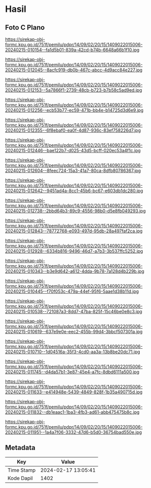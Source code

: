 # Hasil

## Foto C Plano

https://sirekap-obj-formc.kpu.go.id/751f/pemilu/pdpr/14/09/02/20/15/1409022015006-20240215-010154--fa1d5b01-839a-42cd-b74b-6648a66b1f10.jpg

https://sirekap-obj-formc.kpu.go.id/751f/pemilu/pdpr/14/09/02/20/15/1409022015006-20240215-012045--8acfc919-db0b-467c-abcc-4d9acc84e227.jpg

https://sirekap-obj-formc.kpu.go.id/751f/pemilu/pdpr/14/09/02/20/15/1409022015006-20240215-012153--5a7866f1-2739-48cb-b723-b7b58c5ad9ed.jpg

https://sirekap-obj-formc.kpu.go.id/751f/pemilu/pdpr/14/09/02/20/15/1409022015006-20240215-012256--ecb53b77-ec59-471b-bb4e-b14725d3d6e9.jpg

https://sirekap-obj-formc.kpu.go.id/751f/pemilu/pdpr/14/09/02/20/15/1409022015006-20240215-012355--6f8ebaf0-ea0f-4d87-936c-83ef758226d7.jpg

https://sirekap-obj-formc.kpu.go.id/751f/pemilu/pdpr/14/09/02/20/15/1409022015006-20240215-012446--bae122b7-d025-43d5-bcff-020ec53a4f1c.jpg

https://sirekap-obj-formc.kpu.go.id/751f/pemilu/pdpr/14/09/02/20/15/1409022015006-20240215-012604--8feec724-15a3-41a7-80ca-8dfb80786367.jpg

https://sirekap-obj-formc.kpu.go.id/751f/pemilu/pdpr/14/09/02/20/15/1409022015006-20240215-012642--9451ad4a-8cc1-45b6-bc67-e603db1dc280.jpg

https://sirekap-obj-formc.kpu.go.id/751f/pemilu/pdpr/14/09/02/20/15/1409022015006-20240215-012738--2bbd64b3-89c9-4556-98b0-d5e8fb049293.jpg

https://sirekap-obj-formc.kpu.go.id/751f/pemilu/pdpr/14/09/02/20/15/1409022015006-20240215-012843--78772768-e093-497d-95db-28a497faf2ca.jpg

https://sirekap-obj-formc.kpu.go.id/751f/pemilu/pdpr/14/09/02/20/15/1409022015006-20240215-012928--6334b816-9496-46d7-a7b3-3b537ffc5252.jpg

https://sirekap-obj-formc.kpu.go.id/751f/pemilu/pdpr/14/09/02/20/15/1409022015006-20240215-010343--b3e9d642-a612-4dda-9b78-7a128d4b229b.jpg

https://sirekap-obj-formc.kpu.go.id/751f/pemilu/pdpr/14/09/02/20/15/1409022015006-20240215-010445--f70f053c-479a-44ef-95f6-5aae1d38b11d.jpg

https://sirekap-obj-formc.kpu.go.id/751f/pemilu/pdpr/14/09/02/20/15/1409022015006-20240215-010538--721087a3-8dd7-47ba-825f-15c46be0e8c3.jpg

https://sirekap-obj-formc.kpu.go.id/751f/pemilu/pdpr/14/09/02/20/15/1409022015006-20240215-010619--637e9e0e-eec2-455b-99d4-3bbcf507301a.jpg

https://sirekap-obj-formc.kpu.go.id/751f/pemilu/pdpr/14/09/02/20/15/1409022015006-20240215-010710--1d04516a-35f3-4cd0-aa3a-13b8be20dc71.jpg

https://sirekap-obj-formc.kpu.go.id/751f/pemilu/pdpr/14/09/02/20/15/1409022015006-20240215-011745--d4da57b1-3e87-45e4-a7fc-8dbd6111a500.jpg

https://sirekap-obj-formc.kpu.go.id/751f/pemilu/pdpr/14/09/02/20/15/1409022015006-20240215-011633--e414948e-5439-4849-828f-1b35a490715d.jpg

https://sirekap-obj-formc.kpu.go.id/751f/pemilu/pdpr/14/09/02/20/15/1409022015006-20240215-011832--db1eaac1-1ba3-4fb3-ad61-abb475475b8c.jpg

https://sirekap-obj-formc.kpu.go.id/751f/pemilu/pdpr/14/09/02/20/15/1409022015006-20240215-011951--1a4a7f06-3332-47d6-b5d0-36754bad550e.jpg


## Metadata

| Key        | Value               |
| ---------- | ------------------- |
| Time Stamp | 2024-02-17 13:05:41 |
| Kode Dapil | 1402                |



